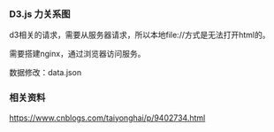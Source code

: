 ### D3.js 力关系图

d3相关的请求，需要从服务器请求，所以本地file://方式是无法打开html的。

需要搭建nginx，通过浏览器访问服务。

数据修改：data.json

### 相关资料

https://www.cnblogs.com/taiyonghai/p/9402734.html
